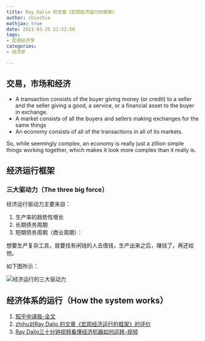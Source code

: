 ```yaml
---
title: Ray Dalio 的文章《宏观经济运行的框架》
author: chiechie
mathjax: true
date: 2021-03-25 21:52:50
tags:
- 宏观经济学
categories: 
- 经济学

---
```



## 交易，市场和经济
 
- A transaction consists of the buyer giving money (or credit) to a seller and the seller giving a good, a service, or a financial asset to the buyer in exchange.
- A market consists of all the buyers and sellers making exchanges for the same things 
- An economy consists of all of the transactions in all of its markets.

So, while seemingly complex, an economy is really just a zillion simple things working together, which makes it look more complex than it really is.


## 经济运行框架

### 三大驱动力（The three big force）

经济运行驱动力主要来自：

1. 生产率的趋势性增长 
2. 长期债务周期 
3. 短期债务周期（商业周期）： 

想要生产复杂工具，就要找有闲钱的人去借钱，生产出来之后，赚钱了，再还给他。


如下图所示：

![经济运行的三大驱动力](./img_2.png)

## 经济体系的运行（How the system works）

1. [知乎中译版-全文](https://zhuanlan.zhihu.com/p/19583066)
1. [zhihu对Ray Dalio 的文章《宏观经济运行的框架》的评价](https://www.zhihu.com/question/24504039/answer/28104441)
2. [Ray Dalio三十分钟视频看懂经济机器如何运转-视频](https://www.bilibili.com/video/av8482665/?from=search&seid=4990527751514513299)
